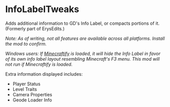 # InfoLabelTweaks

Adds additional information to GD's Info Label, or compacts portions of it. (Formerly part of ErysEdits.)

<cy>*Note: As of writing, not all features are available across all platforms. Install the mod to confirm.*</c>

<cy>*Windows users: If [Minecraftify](mod:zalphalaneous.minecraftify) is loaded, it will hide the Info Label in favor of its own info label layout resembling Minecraft's F3 menu. This mod will not run if Minecraftify is loaded.*</c>

Extra information displayed includes:
* Player Status
* Level Traits
* Camera Properties
* Geode Loader Info